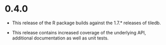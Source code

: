 
# 0.4.0

* This release of the R package builds against the 1.7.* releases of tiledb.

* This release contains increased coverage of the underlying API, additional
  documentation as well as unit tests.
